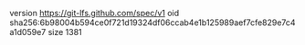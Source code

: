 version https://git-lfs.github.com/spec/v1
oid sha256:6b98004b594ce0f721d19324df06ccab4e1b125989aef7cfe829e7c4a1d059e7
size 1381
